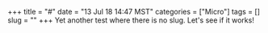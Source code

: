 +++
title = "#"
date = "13 Jul 18 14:47 MST"
categories = ["Micro"]
tags = []
slug = ""
+++
Yet another test where there is no slug. Let's see if it works!
